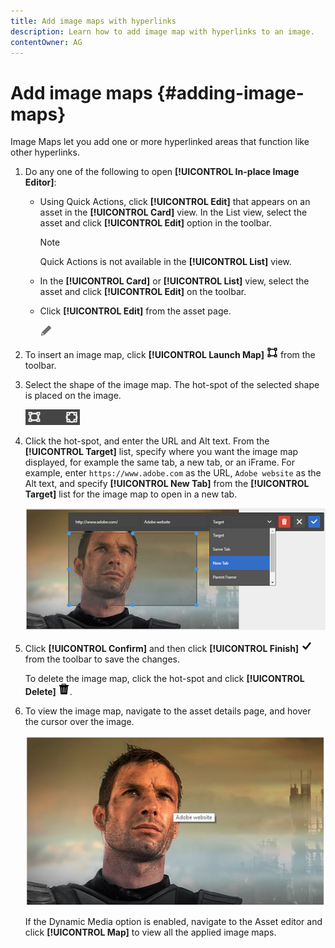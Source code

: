 ```yaml
---
title: Add image maps with hyperlinks
description: Learn how to add image map with hyperlinks to an image.
contentOwner: AG
---
```


# Add image maps {#adding-image-maps}

Image Maps let you add one or more hyperlinked areas that function like other hyperlinks.

1. Do any one of the following to open **[!UICONTROL In-place Image Editor]**:

   * Using Quick Actions, click **[!UICONTROL Edit]** that appears on an asset in the **[!UICONTROL Card]** view. In the List view, select the asset and click **[!UICONTROL Edit]** option in the toolbar.

        >[!NOTE]
        >
        >Quick Actions is not available in the **[!UICONTROL List]** view.

   * In the **[!UICONTROL Card]** or **[!UICONTROL List]** view, select the asset and click **[!UICONTROL Edit]** on the toolbar.
   * Click **[!UICONTROL Edit]** from the asset page.

       ![edit option](assets/do-not-localize/edit_icon.png)

1. To insert an image map, click **[!UICONTROL Launch Map]** ![image map](assets/do-not-localize/image-map-icon.png) from the toolbar.
1. Select the shape of the image map. The hot-spot of the selected shape is placed on the image.

   ![chlimage_1-422](assets/chlimage_1-422.png)

1. Click the hot-spot, and enter the URL and Alt text. From the **[!UICONTROL Target]** list, specify where you want the image map displayed, for example the same tab, a new tab, or an iFrame. For example, enter `https://www.adobe.com` as the URL, `Adobe website` as the Alt text, and specify **[!UICONTROL New Tab]** from the **[!UICONTROL Target]** list for the image map to open in a new tab.

   ![chlimage_1-423](assets/chlimage_1-423.png)

1. Click **[!UICONTROL Confirm]** and then click **[!UICONTROL Finish]** ![select check done](assets/do-not-localize/check-ok-done-icon.png) from the toolbar to save the changes.

   To delete the image map, click the hot-spot and click **[!UICONTROL Delete]** ![delete](assets/do-not-localize/delete-solid-line.png).

1. To view the image map, navigate to the asset details page, and hover the cursor over the image.

   ![chlimage_1-426](assets/chlimage_1-426.png)

   If the Dynamic Media option is enabled, navigate to the Asset editor and click **[!UICONTROL Map]** to view all the applied image maps.
